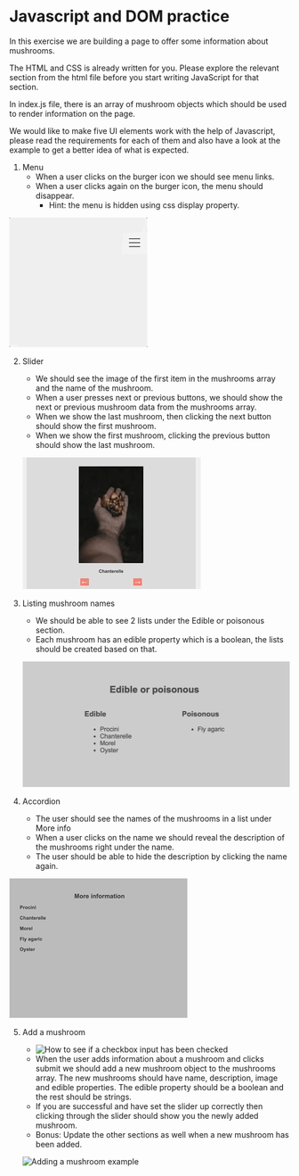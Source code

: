 # Javascript and DOM practice

In this exercise we are building a page to offer some information about mushrooms. 

The HTML and CSS is already written for you.
Please explore the relevant section from the html file before you start writing JavaScript for that section.

In index.js file, there is an array of mushroom objects which should be used to render information on the page.

We would like to make five UI elements work with the help of Javascript, please read the requirements for each of them and also have a look at the example to get a better idea of what is expected.

1. Menu
    - When a user clicks on the burger icon we should see menu links.
    - When a user clicks again on the burger icon, the menu should disappear.
		- Hint: the menu is hidden using css display property.

![Example user interaction with menu](examples/menu.gif "Example interaction with menu")

2. Slider
	- We should see the image of the first item in the mushrooms array and the name of the mushroom.
	- When a user presses next or previous buttons, we should show the next or previous mushroom data from the mushrooms array.
	- When we show the last mushroom, then clicking the next button should show the first mushroom.
	- When we show the first mushroom, clicking the previous button should show the last mushroom.

	![Example user interaction with slider](examples/slider.gif "Example interaction with slider")

3. Listing mushroom names
	- We should be able to see 2 lists under the Edible or poisonous section. 
	- Each mushroom has an edible property which is a boolean, the lists should be created based on that.

	![Lists](examples/lists.png "Lists")

4. Accordion
	- The user should see the names of the mushrooms in a list under More info
	- When a user clicks on the name we should reveal the description of the mushrooms right under the name.
	- The user should be able to hide the description by clicking the name again. 

![Example user interaction with accordion](examples/accordion.gif "Example interaction with accordion")

5. Add a mushroom
	- ![How to see if a checkbox input has been checked]("https://www.w3schools.com/jsref/prop_checkbox_checked.asp")
	- When the user adds information about a mushroom and clicks submit 
		we should add a new mushroom object to the mushrooms array. 
		The new mushrooms should have name, description, image and edible properties. The edible property should be a boolean and the rest should be strings.
	- If you are successful and have set the slider up correctly then clicking through the slider should show you the newly added mushroom.
	- Bonus: Update the other sections as well when a new mushroom has been added.

	![Adding a mushroom example](examples/add-mushroom.gif "Adding a mushroom example")





